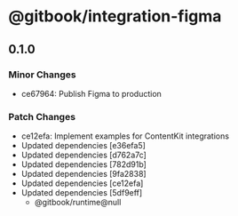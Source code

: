 # @gitbook/integration-figma

## 0.1.0

### Minor Changes

-   ce67964: Publish Figma to production

### Patch Changes

-   ce12efa: Implement examples for ContentKit integrations
-   Updated dependencies [e36efa5]
-   Updated dependencies [d762a7c]
-   Updated dependencies [782d91b]
-   Updated dependencies [9fa2838]
-   Updated dependencies [ce12efa]
-   Updated dependencies [5df9eff]
    -   @gitbook/runtime@null
